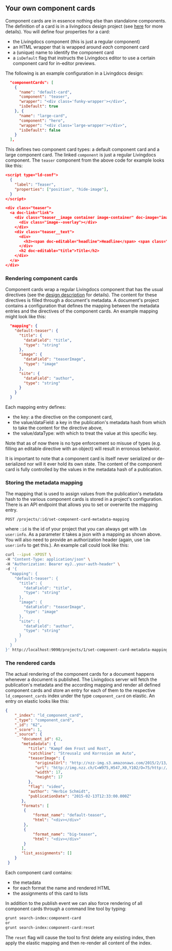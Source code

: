 ## Your own component cards

Component cards are in essence nothing else than standalone components. The definition of a card is in a livingdocs design project (see [here](./create_designs.md) for more details). You will define four properties for a card:
- the Livingdocs component (this is just a regular component)
- an HTML wrapper that is wrapped around *each* component card
- a (unique) name to identify the component card
- a `isDefault` flag that instructs the Livingdocs editor to use a certain component card for in-editor previews.

The following is an example configuration in a Livingdocs design:
```json
  "componentCards": [
    {
      "name": "default-card",
      "component": "teaser",
      "wrapper": "<div class='funky-wrapper'></div>",
      "isDefault": true
    }, {
      "name": "large-card",
      "component": "hero",
      "wrapper": "<div class='large-wrapper'></div>",
      "isDefault": false
    }
  ],
```

This defines two component card types: a default component card and a large component card. The linked `component` is just a regular Livingdocs component. The `teaser` component from the above code for example looks like this:
```json
<script type="ld-conf">
  {
    "label": "Teaser",
    "properties": ["position", "hide-image"],
  }
</script>

<div class="teaser">
  <a doc-link="link">
    <div class="teaser__image container image-container" doc-image="image">
      <div class="image--overlay"></div>
    </div>
    <div class="teaser__text">
      <div>
        <h3><span doc-editable="headline">Headline</span> <span class="source" doc-editable="site">Source</span></h3>
      </div>
      <h2 doc-editable="title">Title</h2>
    </div>
  </a>
</div>
```

### Rendering component cards

Component cards wrap a regular Livingdocs component that has the usual directives (see the [design description](./create_designs.md) for details). The content for these directives is filled through a document's metadata. A document's project contains a configuration that defines the mapping between the metadata entries and the directives of the component cards. An example mapping might look like this:
```json
  "mapping": {
    "default-teaser": {
      "title": {
        "dataField": "title",
        "type": "string"
      },
      "image": {
        "dataField": "teaserImage",
        "type": "image"
      },
      "site": {
        "dataField": "author",
        "type": "string"
      }
    }
  }
```
Each mapping entry defines:
- the key: a the directive on the component card,
- the value/dataField: a key in the publication's metadata hash from which to take the content for the directive above,
- the value/dataType: with which to treat the value at this specific key.

Note that as of now there is no type enforcement so misuse of types (e.g. filling an editable directive with an object) will result in erronous behavior.

It is important to note that a component card is itself never serialized or de-serialized nor will it ever hold its own state. The content of the component card is fully controlled by the values in the metadata hash of a publication.

### Storing the metadata mapping

The mapping that is used to assign values from the publication's metadata hash to the various component cards is stored in a project's configuration. There is an API endpoint that allows you to set or overwrite the mapping entry.

```http
POST /projects/:id/set-component-card-metadata-mapping
```

where `:id` is the id of your project that you can always get with `ldm user:info`. As a parameter it takes a json with a mapping as shown above. You will also need to provide an authorization header (again, use `ldm user:info` to get this.). An example call could look like this:

```bash
curl --ipv4 -XPOST \
-H "Content-Type: application/json" \
-H "Authorization: Bearer eyJ..your-auth-header" \
-d '{
  "mapping": {
    "default-teaser": {
      "title": {
        "dataField": "title",
        "type": "string"
      },
      "image": {
        "dataField": "teaserImage",
        "type": "image"
      },
      "site": {
        "dataField": "author",
        "type": "string"
      }
    }
  }
}' http://localhost:9090/projects/1/set-component-card-metadata-mapping
```

### The rendered cards

The actual rendering of the component cards for a document happens whenever a document is published. The Livingdocs server will fetch the publication's metadata and the according mapping and render all defined component cards and  store an entry for each of them to the respective `ld_component_cards` index under the type `component_card` on elastic. An entry on elastic looks like this:
```json
{
    "_index": "ld_component_card",
    "_type": "component_card",
    "_id": "62",
    "_score": 1,
    "_source": {
       "document_id": 62,
       "metadadata": {
          "title": "Kampf dem Frost und Rost",
          "catchline": "Streusalz und Korrosion am Auto",
          "teaserImage": {
             "originalUrl": "http://nzz-img.s3.amazonaws.com/2015/2/13/253ac65c-e130-48b8-8a85-257007cb335b.jpeg",
             "url": "http://img.nzz.ch/C=W975,H547,X0,Y102/O=75/http://nzz-img.s3.amazonaws.com/2015/2/13/253ac65c-e130-48b8-8a85-257007cb335b.jpeg",
             "width": 17,
             "height": 17
          },
          "flag": "video",
          "author": "Herbie Schmidt",
          "publicationDate": "2015-02-13T12:33:00.000Z"
       },
       "formats": [
        {
            "format_name": "default-teaser",
            "html": "<div></div>"
        },
        {
            "format_name": "big-teaser",
            "html": "<div></div>"
        }
       ],
       "list_assignments": []
    }
 }
```
Each component card contains:

- the metadata
- for each format the name and rendered HTML
- the assignments of this card to lists

In addition to the publish event we can also force rendering of all component cards through a command line tool by typing:
```bash
grunt search-index:component-card
or
grunt search-index:component-card:reset
```
The `reset` flag will cause the tool to first delete any existing index, then apply the elastic mapping and then re-render all content of the index.
